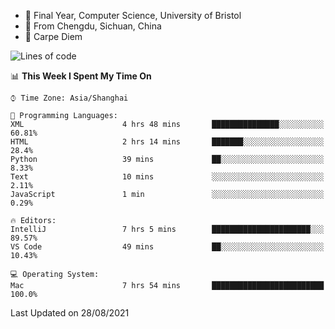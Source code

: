 - :school: Final Year, Computer Science, University of Bristol 
- :panda_face: From Chengdu, Sichuan, China
- :musical_keyboard: Carpe Diem

<!--START_SECTION:waka-->
![Lines of code](https://img.shields.io/badge/From%20Hello%20World%20I%27ve%20Written-115540%20lines%20of%20code-blue)

📊 **This Week I Spent My Time On** 

```text
⌚︎ Time Zone: Asia/Shanghai

💬 Programming Languages: 
XML                      4 hrs 48 mins       ███████████████░░░░░░░░░░   60.81% 
HTML                     2 hrs 14 mins       ███████░░░░░░░░░░░░░░░░░░   28.4% 
Python                   39 mins             ██░░░░░░░░░░░░░░░░░░░░░░░   8.33% 
Text                     10 mins             ░░░░░░░░░░░░░░░░░░░░░░░░░   2.11% 
JavaScript               1 min               ░░░░░░░░░░░░░░░░░░░░░░░░░   0.29%

🔥 Editors: 
IntelliJ                 7 hrs 5 mins        ██████████████████████░░░   89.57% 
VS Code                  49 mins             ██░░░░░░░░░░░░░░░░░░░░░░░   10.43%

💻 Operating System: 
Mac                      7 hrs 54 mins       █████████████████████████   100.0%

```


 Last Updated on 28/08/2021
<!--END_SECTION:waka-->
